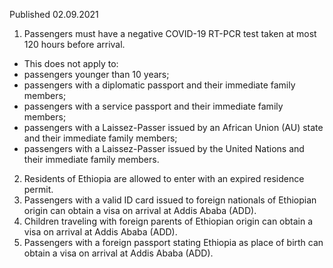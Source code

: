 Published 02.09.2021
1. Passengers must have a negative COVID-19 RT-PCR test taken at most 120 hours before arrival.
- This does not apply to:
- passengers younger than 10 years;
- passengers with a diplomatic passport and their immediate family members;
- passengers with a service passport and their immediate family members;
- passengers with a Laissez-Passer issued by an African Union (AU) state and their immediate family members;
- passengers with a Laissez-Passer issued by the United Nations and their immediate family members.
2. Residents of Ethiopia are allowed to enter with an expired residence permit.
3. Passengers with a valid ID card issued to foreign nationals of Ethiopian origin can obtain a visa on arrival at Addis Ababa (ADD).
4. Children traveling with foreign parents of Ethiopian origin can obtain a visa on arrival at Addis Ababa (ADD).
5. Passengers with a foreign passport stating Ethiopia as place of birth can obtain a visa on arrival at Addis Ababa (ADD).